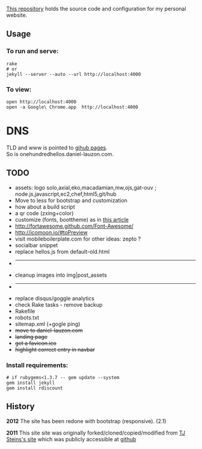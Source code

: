 [This repository](https://github.com/daneroo/daneroo.github.com) holds the source code and configuration for my personal website.

## Usage

### To run and serve:

    rake
    # or
    jekyll --server --auto --url http://localhost:4000

### To view:

    open http://localhost:4000
    open -a Google\ Chrome.app  http://localhost:4000

# DNS
 TLD and www is pointed to [gihub pages](https://help.github.com/articles/setting-up-a-custom-domain-with-pages).  
 So is onehundredhellos.daniel-lauzon.com.

## TODO

* assets: logo solo,axial,eko,macadamian,mw,ojs,gat-ouv ; node.js,javascript,ec2,chef,html5,git/hub
* Move to less for bootstrap and customization
* how about a build script
* a qr code (zxing+color)
* customize (fonts, boottheme) as in [this article](http://antjanus.com/blog/web-design-tips/user-interface-usability/customize-twitter-bootstrap-into-themes/)
* http://fortawesome.github.com/Font-Awesome/
* http://icomoon.io/#toPreview
* visit mobileboilerplate.com for other ideas: zepto ?
* socialbar snippet
* replace hellos.js from default-old.html
* ------------------
* cleanup images into img|post_assets
* ----------------
*   replace disqus/goggle analytics
*   check Rake tasks - remove backup
*   Rakefile
*   robots.txt
*   sitemap.xml (+gogle ping)
* <strike>move to daniel-lauzon.com</strike>
* <strike>landing page</strike>
* <strike>get a favicon.ico</strike>
* <strike>highlight correct entry in navbar</strike>

### Install requirements:

    # if rubygems<1.3.7 -- gem update --system
    gem install jekyll
    gem install rdiscount

## History
**2012** The site has been redone with bootstrap (responsive). (2.1)

**2011** This site site was originally forked/cloned/copied/modified from [TJ Steins's site](http://tjstein.com/) which was publicly accessible at [github](https://github.com/bummercloud/tjstein.com)

    